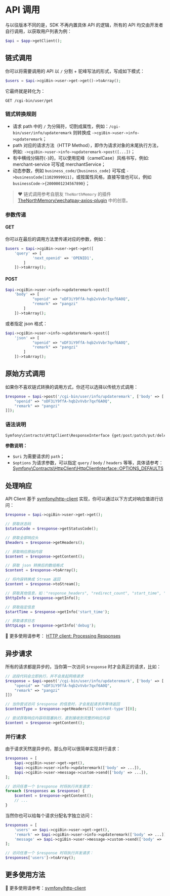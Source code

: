 # API 调用

与以往版本不同的是，SDK 不再内置具体 API 的逻辑，所有的 API 均交由开发者自行调用，以获取用户列表为例：

```php
$api = $app->getClient();
```

## 链式调用

你可以将需要调用的 API 以 `/` 分割 + 驼峰写法的形式，写成如下模式：

```php
$users = $api->cgiBin->user->get->get()->toArray();
```

它最终就是转化为：

```
GET /cgi-bin/user/get
```

### 链式转换规则

- 请求 path 中的 `/` 为分隔符，切割成属性，例如：`/cgi-bin/user/info/updateremark` 则转换成 `->cgiBin->user->info->updateremark`；
- path 对应的请求方法（HTTP Method），即作为请求对象的末尾执行方法，例如: `->cgiBin->user->info->updateremark->post([...])`；
- 有中横线分隔符(`-`)的，可以使用驼峰（camelCase）风格书写，例如: merchant-service 可写成 merchantService；
- 动态参数，例如 `business_code/{business_code}` 可写成 `->businessCode[11029999911]`，或按属性风格，直接写值也可以，例如 `businessCode->{2000001234567890}`；

> :heart: 链式调用参考自朋友 `TheNorthMemory` 的插件 [TheNorthMemory/wechatpay-axios-plugin](https://github.com/TheNorthMemory/wechatpay-axios-plugin) 中的创意。

### 参数传递

#### GET

你可以在最后的调用方法里传递对应的参数，例如：

```php
$users = $api->cgiBin->user->get->get([
    'query' => [
            'next_openid' => 'OPENID1',
        ]
    ])->toArray();
```

#### POST

```php
$api->cgiBin->user->info->updateremark->post([
    'body' => [
            "openid" => "oDF3iY9ffA-hqb2vVvbr7qxf6A0Q",
            "remark" => "pangzi"
        ]
    ])->toArray();
```

或者指定 json 格式：

```php
$api->cgiBin->user->info->updateremark->post([
    'json' => [
            "openid" => "oDF3iY9ffA-hqb2vVvbr7qxf6A0Q",
            "remark" => "pangzi"
        ]
    ])->toArray();
```

## 原始方式调用

如果你不喜欢链式转换的调用方式，你还可以选择以传统方式调用：


```php
$response = $api->post('/cgi-bin/user/info/updateremark', ['body' => [
    "openid" => "oDF3iY9ffA-hqb2vVvbr7qxf6A0Q",
    "remark" => "pangzi"
]]);
```

### 语法说明

```php
Symfony\Contracts\HttpClient\ResponseInterface {get/post/patch/put/delete}($uri, $options = [])
```

**参数说明：**

- `$uri` 为需要请求的 `path`；
- `$options` 为请求参数，可以指定 `query` / `body` / `headers` 等等，具体请参考：[Symfony\Contracts\HttpClient\HttpClientInterface::OPTIONS_DEFAULTS](https://github.com/symfony/symfony/blob/5.3/src/Symfony/Contracts/HttpClient/HttpClientInterface.php)

## 处理响应

API Client 基于 [symfony/http-client](https://github.com/symfony/http-client) 实现，你可以通过以下方式对响应值进行访问：

```php
$response = $api->cgiBin->user->get->get();

// 获取状态码
$statusCode = $response->getStatusCode();

// 获取全部响应头
$headers = $response->getHeaders();

// 获取响应原始内容
$content = $response->getContent();

// 获取 json 转换后的数组格式
$content = $response->toArray();

// 将内容转换成 Stream 返回
$content = $response->toStream();

// 获取其他信息，如："response_headers", "redirect_count", "start_time", "redirect_url" 等.
$httpInfo = $response->getInfo();

// 获取指定信息
$startTime = $response->getInfo('start_time');

// 获取请求日志
$httpLogs = $response->getInfo('debug');
```

:book: 更多使用请参考： [HTTP client: Processing Responses](https://symfony.com/doc/current/http_client.html#processing-responses)



## 异步请求

所有的请求都是异步的，当你第一次访问 `$response` 时才会真正的请求，比如：

```php
// 这段代码会立即执行，并不会发起网络请求
$response = $api->post('/cgi-bin/user/info/updateremark', ['body' => [
    "openid" => "oDF3iY9ffA-hqb2vVvbr7qxf6A0Q",
    "remark" => "pangzi"
]])

// 当你尝试访问 $response 的信息时，才会发起请求并等待返回
$contentType = $response->getHeaders()['content-type'][0];

// 尝试获取响应内容将阻塞执行，直到接收到完整的响应内容
$content = $response->getContent();
```

### 并行请求

由于请求天然是异步的，那么你可以很简单实现并行请求：

```php
$responses = [
    $api->cgiBin->user->get->get(),
    $api->cgiBin->user->info->updateremark(['body' => ...]),
    $api->cgiBin->user->message->custom->send(['body' => ...]),
];

// 访问任意一个 $response 时将执行并发请求：
foreach ($responses as $response) {
    $content = $response->getContent();
    // ...
}
```

当然你也可以给每个请求分配名字独立访问：

```php
$responses = [
    'users' => $api->cgiBin->user->get->get(),
    'remark' => $api->cgiBin->user->info->updateremark(['body' => ...]),
    'message' => $api->cgiBin->user->message->custom->send(['body' => ...]),
];

// 访问任意一个 $response 时将执行并发请求：
$responses['users']->toArray();
```

## 更多使用方法

:book: 更多使用请参考：[symfony/http-client](https://github.com/symfony/http-client)